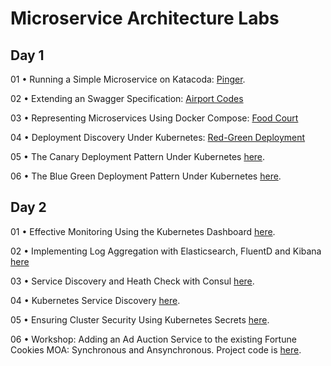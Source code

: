 # Microservice Architecture Labs

## Day 1

01 •  Running a Simple Microservice on Katacoda: [Pinger](https://github.com/reselbob/pinger).

02 •  Extending an Swagger Specification: [Airport Codes](https://github.com/reselbob/innosoft-vmware-10202019/tree/master/airport-codes)

03 • Representing Microservices Using Docker Compose: [Food Court](https://github.com/reselbob/dockerdemos/tree/master/foodcourt)

04 •  Deployment Discovery Under Kubernetes: [Red-Green Deployment](https://github.com/reselbob/k8sdemos/tree/master/deployment-discovery-red-green)

05 •  The Canary Deployment Pattern Under Kubernetes [here](https://github.com/reselbob/k8sdemos/tree/master/canary-deployment).

06 •  The Blue Green Deployment Pattern Under Kubernetes [here](https://github.com/reselbob/k8sdemos/tree/master/blue-green-deployment).

## Day 2

01  • Effective Monitoring Using the Kubernetes Dashboard [here](https://github.com/reselbob/innosoft-vmware-10202019/tree/master/k8s-dashboard).

02 •  Implementing Log Aggregation with Elasticsearch, FluentD and Kibana [here](https://github.com/reselbob/dockerdemos/tree/master/travelagent)

03 •  Service Discovery and Heath Check with Consul [here](https://github.com/reselbob/innosoft-vmware-10202019/tree/master/consul).

04 •  Kubernetes Service Discovery [here](https://github.com/reselbob/innosoft/tree/master/microservices-architecture/04-service-discovery-k8s).

05 • Ensuring Cluster Security Using Kubernetes Secrets [here](https://github.com/reselbob/innosoft/blob/master/microservices-architecture/supplemental/labs/02-kubernetes-secrets/README.md).

06 • Workshop: Adding an Ad Auction Service to the existing Fortune Cookies MOA: Synchronous and Ansynchronous. Project code is [here](https://github.com/reselbob/fortune-cookies).



